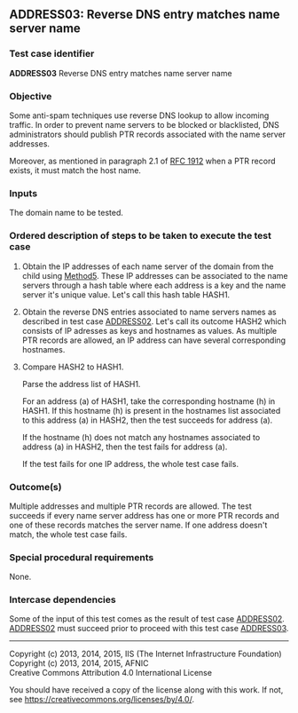 ## ADDRESS03: Reverse DNS entry matches name server name

### Test case identifier
**ADDRESS03** Reverse DNS entry matches name server name

### Objective

Some anti-spam techniques use reverse DNS lookup to allow incoming traffic.
In order to prevent name servers to be blocked or blacklisted, DNS 
administrators should publish PTR records associated with the name server
addresses. 

Moreover, as mentioned in paragraph 2.1 of [RFC
1912](https://tools.ietf.org/html/rfc1912) when a PTR record exists, it must match the host
name.

### Inputs

The domain name to be tested.

### Ordered description of steps to be taken to execute the test case

1. Obtain the IP addresses of each name server of the domain from the child
   using [Method5](../Methods.md).
   These IP addresses can be associated to the name servers through a hash 
   table where each address is a key and the name server it's unique value.
   Let's call this hash table HASH1.

2. Obtain the reverse DNS entries associated to name servers names as described
   in test case [ADDRESS02](address02.md). Let's call its outcome HASH2 which
   consists of IP adresses as keys and hostnames as values. As multiple PTR
   records are allowed, an IP address can have several corresponding hostnames.

3. Compare HASH2 to HASH1. 

   Parse the address list of HASH1. 

   For an address (a) of HASH1, take the corresponding hostname (h) in HASH1. 
   If this hostname (h) is present in the hostnames list associated to this
   address (a) in HASH2, then the test succeeds for address (a).

   If the hostname (h) does not match any hostnames associated to address (a)
   in HASH2, then the test fails for address (a).

   If the test fails for one IP address, the whole test case fails.   
   

### Outcome(s)

Multiple addresses and multiple PTR records are allowed. The test 
succeeds if every name server address has one or more PTR records
and one of these records matches the server name.
If one address doesn't match, the whole test case fails.

### Special procedural requirements

None.

### Intercase dependencies

Some of the input of this test comes as the result of test case
[ADDRESS02](address02.md). [ADDRESS02](address02.md) must succeed
prior to proceed with this test case [ADDRESS03](address03.md).

-------

Copyright (c) 2013, 2014, 2015, IIS (The Internet Infrastructure Foundation)  
Copyright (c) 2013, 2014, 2015, AFNIC  
Creative Commons Attribution 4.0 International License

You should have received a copy of the license along with this
work.  If not, see <https://creativecommons.org/licenses/by/4.0/>.
